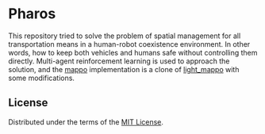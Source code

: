 # Pharos

This repository tried to solve the problem of spatial management for all transportation means in a human-robot coexistence environment. In other words, how to keep both vehicles and humans safe without controlling them directly. Multi-agent reinforcement learning is used to approach the solution, and the [mappo](mappo) implementation is a clone of [light_mappo](https://github.com/tinyzqh/light_mappo) with some modifications.

## License

Distributed under the terms of the [MIT License](LICENSE).
